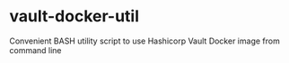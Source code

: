 # vault-docker-util
Convenient BASH utility script to use Hashicorp Vault Docker image from command line 
